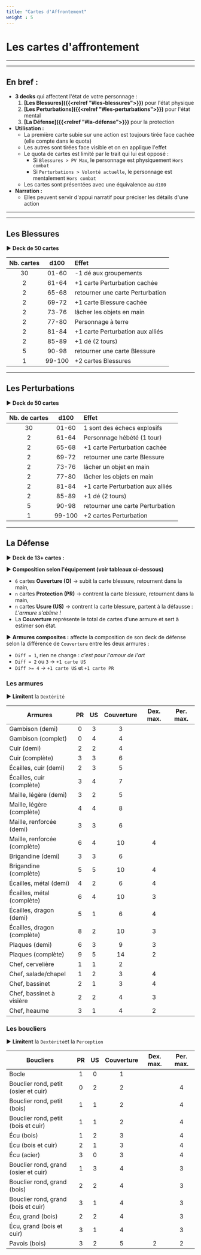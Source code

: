 ```yaml
---
title: "Cartes d'Affrontement"
weight : 5
---
```


# Les cartes d'affrontement

----
----
## En bref :

* **3 decks** qui affectent l'état de votre personnage :
    1. **[Les Blessures]({{<relref "#les-blessures">}})** pour l'état physique
    2. **[Les Perturbations]({{<relref "#les-perturbations">}})** pour l'état mental
    3. **[La Défense]({{<relref "#la-défense">}})** pour la protection
* **Utilisation :**
    * La première carte subie sur une action est toujours tirée face cachée (elle compte dans le quota)
    * Les autres sont tirées face visible et on en applique l'effet
    * Le quota de cartes est limité par le trait qui lui est opposé :
        * Si `Blessures > PV Max`, le personnage est physiquement `Hors combat` 
        * Si `Perturbations > Volonté actuelle`, le personnage est mentalement `Hors combat` 
    * Les cartes sont présentées avec une équivalence au `d100`
* **Narration :**
    * Elles peuvent servir d'appui narratif pour préciser les détails d'une action
----
----

## Les Blessures

► **Deck de 50 cartes**

| Nb. cartes | d100 | Effet |
|:---:|:---:|:---|
| 30 | 01-60 | -1 dé aux groupements |
| 2 | 61-64 | +1 carte Perturbation cachée |
| 2 | 65-68 | retourner une carte Perturbation |
| 2 | 69-72 | +1 carte Blessure cachée |
| 2 | 73-76 | lâcher les objets en main |
| 2 | 77-80 | Personnage à terre |
| 2 | 81-84 | +1 carte Perturbation aux alliés |
| 2 | 85-89 | +1 dé (2 tours) |
| 5 | 90-98 | retourner une carte Blessure |
| 1 | 99-100 | +2 cartes Blessures |

---

## Les Perturbations

► **Deck de 50 cartes**

| Nb. de cartes | d100 | Effet |
|:---:|:---:|:---|
| 30 | 01-60 | 1 sont des échecs explosifs |
| 2 | 61-64 | Personnage hébété (1 tour) |
| 2 | 65-68 | +1 carte Perturbation cachée |
| 2 | 69-72 | retourner une carte Blessure |
| 2 | 73-76 | lâcher un objet en main |
| 2 | 77-80 | lâcher les objets en main |
| 2 | 81-84 | +1 carte Perturbation aux alliés |
| 2 | 85-89 | +1 dé (2 tours) |
| 5 | 90-98 | retourner une carte Perturbation |
| 1 | 99-100 | +2 cartes Perturbation |

---

## La Défense

► **Deck de 13+ cartes :**

► **Composition selon l'équipement (voir tableaux ci-dessous)**

* `6` cartes **Ouverture (O)** → subit la carte blessure, retournent dans la main,
* `n` cartes **Protection (PR)** → contrent la carte blessure, retournent dans la main,
* `n` cartes **Usure (US)** → contrent la carte blessure, partent à la défausse : *L'armure s'abîme !*
* La **Couverture** représente le total de cartes d'une armure et sert à estimer son état.

► **Armures composites :** affecte la composition de son deck de défense selon la différence de `Couverture` entre les deux armures :
* `Diff = 1`, rien ne change : *c'est pour l'amour de l'art*
* `Diff = 2` ou `3` → `+1 carte US`
* `Diff >= 4` → `+1 carte US` et `+1 carte PR`

### Les armures

► **Limitent** la `Dextérité`

| Armures | PR | US | Couverture | Dex. max. | Per. max. |
|---|:---:|:---:|:---:|:---:|:---:|
| Gambison (demi) | 0 | 3 | 3 |  |
| Gambison (complet) | 0 | 4 | 4 |  |
| Cuir (demi) | 2 | 2 | 4 |  |
| Cuir (complète) | 3 | 3 | 6 |  |
| Écailles, cuir (demi) | 2 | 3 | 5 |  |
| Écailles, cuir (complète) | 3 | 4 | 7 |  |
| Maille, légère (demi) | 3 | 2 | 5 |  |
| Maille, légère (complète) | 4 | 4 | 8 |  |
| Maille, renforcée (demi) | 3 | 3 | 6 |  |
| Maille, renforcée (complète) | 6 | 4 | 10 | 4 |  |
| Brigandine (demi) | 3 | 3 | 6 |  |
| Brigandine (complète) | 5 | 5 | 10 | 4 |  |
| Écailles, métal (demi) | 4 | 2 | 6 | 4 |  |
| Écailles, métal (complète) | 6 | 4 | 10 | 3 |  |
| Écailles, dragon (demi) | 5 | 1 | 6 | 4 |  |
| Écailles, dragon (complète) | 8 | 2 | 10 | 3 |  |
| Plaques (demi) | 6 | 3 | 9 | 3 |  |
| Plaques (complète) | 9 | 5 | 14 | 2 |  |
| Chef, cervelière | 1 | 1 | 2 |  |
| Chef, salade/chapel | 1 | 2 | 3 | 4 |
| Chef, bassinet | 2 | 1 | 3 | 4 |
| Chef, bassinet à visière | 2 | 2 | 4 | 3 |
| Chef, heaume | 3 | 1 | 4 | 2 |

### Les boucliers

► **Limitent** la `Dextérité`et la `Perception`

| Boucliers | PR | US | Couverture | Dex. max. | Per. max. |
|---|:---:|:---:|:---:|:---:|:---:|
| Bocle | 1 | 0 | 1 |  |  |
| Bouclier rond, petit (osier et cuir) | 0 | 2 | 2 |  | 4 |
| Bouclier rond, petit (bois) | 1 | 1 | 2 |  | 4 |
| Bouclier rond, petit (bois et cuir) | 1 | 1 | 2 |  | 4 |
| Écu (bois) | 1 | 2 | 3 |  | 4 |
| Écu (bois et cuir) | 2 | 1 | 3 |  | 4 |
| Écu (acier) | 3 | 0 | 3 |  | 4 |
| Bouclier rond, grand (osier et cuir) | 1 | 3 | 4 |  | 3 |
| Bouclier rond, grand (bois) | 2 | 2 | 4 |  | 3 |
| Bouclier rond, grand (bois et cuir) | 3 | 1 | 4 |  | 3 |
| Écu, grand (bois) | 2 | 2 | 4 |  | 3 |
| Écu, grand (bois et cuir) | 3 | 1 | 4 |  | 3 |
| Pavois (bois) | 3 | 2 | 5 | 2 | 2 |